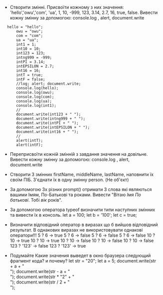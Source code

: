 - Створити змінні. Присвоїти кожному з них значення: 'hello','owu','com', 'ua', 1, 10, -999, 123, 3.14, 2.7, 16, true, false.
  Вивести кожну змінну за допомогою: console.log , alert, document.write

```
  hello = "hello";
      owu = "owu";
      com = "com";
      ua = "ua";
      int1 = 1;
      int10 = 10;
      int123 = 123;
      intng999 = -999;
      intPI = 3.14;
      intEPSILON = 2.7;
      int16 = 16;
      intT = true;
      intF = false;
      //log; alert; document.write;
      console.log(hello);
      console.log(owu);
      console.log(com);
      console.log(ua);
      console.log(int1);
      //
      document.write(int123 + " ");
      document.write(intng999 + " ");
      document.write(intPI + " ");
      document.write(intEPSILON + " ");
      document.write(int16 + " ");
      //
      alert(intT);
      alert(intF);
```

- Переприсвоїти кожній змінній з завдання значення на довільне.
  Вивести кожну змінну за допомогою: console.log , alert, document.write
- Створити 3 змінних firstName, middleName, lastName, наповнити їх своїм ПІБ. З'єднати їх в одну змінну person. (Не об'єкт)
- За допомогою 3х різних prompt() отримати 3 слова які являються вашими Імям, По-Батькові та роками.
  Вивести "Вітаю _Імя_ _По батькові_. Тобі _вік_ років".
- За допомогою оператора typeof визначити типи наступних змінних та вивести їх в консоль.
  let a = 100; let b = '100'; let c = true;
- Визначити відповідний оператор в виразах що б вийшов відповідний результат.
  В однакових виразах не використовувати однакові оператори!!!
  5 ? 6 -> true
  5 ? 6 -> false
  5 ? 6 -> false
  5 ? 6 -> false
  10 ? 10 -> true
  10 ? 10 -> true
  10 ? 10 -> false
  10 ? 10 -> false
  10 ? 10 -> false
  123 ? '123' -> false
  123 ? '123' -> true

- Подумайте Какие значения выведет в окно браузера следующий фрагмент кода? и почему?
  let str = "20";
  let a = 5;
  document.write(str + a + "<br/>");
  document.write(str - a + "<br/>");
  document.write(str \* "2" + "<br/>");
  document.write(str / 2 + "<br/>");
